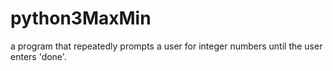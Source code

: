 # python3MaxMin
a program that repeatedly prompts a user for integer numbers until the user enters 'done'.

